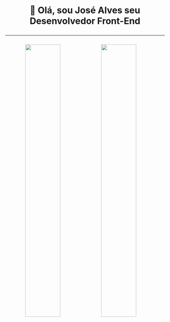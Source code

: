 <h1 align="center">
👋 Olá, sou José Alves seu Desenvolvedor Front-End
  <hr>
<img align="left" width="47%" src= "https://github-readme-stats.vercel.app/api?username=Ytinho-Gomes&show_icons=true&theme=radical"/>
<img align="left" width="47%" src="https://github-readme-stats.vercel.app/api/top-langs/?username=Ytinho-Gomes&hide_progress=true"/>
